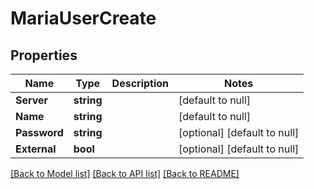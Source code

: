 # MariaUserCreate

## Properties
Name | Type | Description | Notes
------------ | ------------- | ------------- | -------------
**Server** | **string** |  | [default to null]
**Name** | **string** |  | [default to null]
**Password** | **string** |  | [optional] [default to null]
**External** | **bool** |  | [optional] [default to null]

[[Back to Model list]](../README.md#documentation-for-models) [[Back to API list]](../README.md#documentation-for-api-endpoints) [[Back to README]](../README.md)

